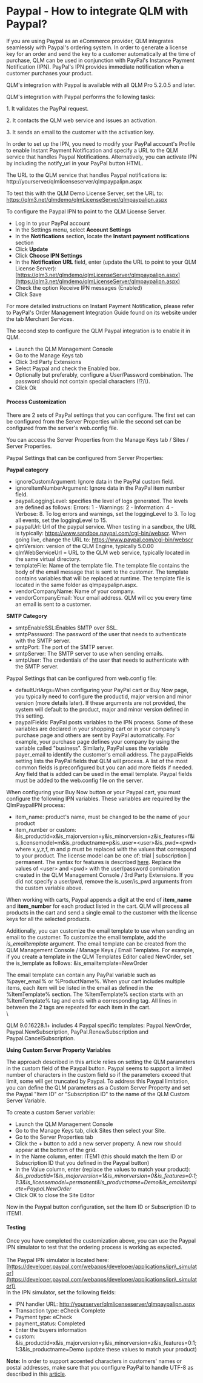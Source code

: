 # Paypal - How to integrate QLM with Paypal?

If you are using Paypal as an eCommerce provider, QLM integrates seamlessly with Paypal's ordering system. In order to generate a license key for an order and send the key to a customer automatically at the time of purchase, QLM can be used in conjunction with PayPal's Instance Payment Notification (IPN). PayPal's IPN provides immediate notification when a customer purchases your product.

QLM's integration with Paypal is available with all QLM Pro 5.2.0.5 and later.

QLM's integration with Paypal performs the following tasks:

1\. It validates the PayPal request.

2\. It contacts the QLM web service and issues an activation.

3\. It sends an email to the customer with the activation key.

In order to set up the IPN,  you need to modify your PayPal account's Profile to enable Instant Payment Notification and specify a URL to the QLM service that handles Paypal Notifications. Alternatively, you can activate IPN by including the notify\_url in your PayPal button HTML.

The URL to the QLM service that handles Paypal notifications is: http://yourserver/qlmlicenseserver/qlmpaypalipn.aspx

To test this with the QLM Demo License Server, set the URL to: https://qlm3.net/qlmdemo/qlmLicenseServer/qlmpaypalipn.aspx

To configure the Paypal IPN to point to the QLM License Server.

* Log in to your PayPal account
* In the Settings menu, select **Account Settings**
* In the **Notifications** section, locate the **Instant payment notifications** section
* Click **Update**
* Click **Choose IPN Settings**
* In the **Notification URL** field, enter (update the URL to point to your QLM License Server): [https://qlm3.net/qlmdemo/qlmLicenseServer/qlmpaypalipn.aspx](https://qlm3.net/qlmdemo/qlmLicenseServer/qlmpaypalipn.aspx)
* Check the option Receive IPN messages (Enabled)
* Click Save

For more detailed instructions on Instant Payment Notification, please refer to PayPal's Order Management Integration Guide found on its website under the tab Merchant Services.&#x20;

The second step to configure the QLM Paypal integration is to enable it in QLM.

* Launch the QLM Management Console
* Go to the Manage Keys tab
* Click 3rd Party Extensions
* Select Paypal and check the Enabled box.
* Optionally but preferably, configure a User/Password combination. The password should not contain special characters (!?/\\).
* Click Ok

#### Process Customization

There are 2 sets of PayPal settings that you can configure. The first set can be configured from the Server Properties while the second set can be configured from the server's web.config file.

You can access the Server Properties from the Manage Keys tab / Sites / Server Properties.

Paypal Settings that can be configured from Server Properties:

**Paypal category**

* ignoreCustomArgument: Ignore data in the PayPal custom field.
* ignoreItemNumberArgument: Ignore data in the PayPal item number field.
* paypalLoggingLevel: specifies the level of logs generated. The levels are defined as follows: Errors: 1 - Warnings: 2 - Information: 4 - Verbose: 8. To log errors and warnings, set the loggingLevel to 3. To log all events, set the loggingLevel to 15.
* paypalUrl: Url of the paypal service. When testing in a sandbox, the URL is typically: https://www.sandbox.paypal.com/cgi-bin/webscr. When going live, change the URL to: https://www.paypal.com/cgi-bin/webscr
* qlmVersion: version of the QLM Engine, typically 5.0.00
* qlmWebServiceUrl = URL to the QLM web service, typically located in the same virtual directory.
* templateFile: Name of the template file. The template file contains the body of the email message that is sent to the customer. The template contains variables that will be replaced at runtime. The template file is located in the same folder as qlmpaypalipn.aspx.
* vendorCompanyName: Name of your company.
* vendorCompanyEmail: Your email address. QLM will cc you every time an email is sent to a customer.

**SMTP Category**

* smtpEnableSSL:Enables SMTP over SSL.
* smtpPassword: The password of the user that needs to authenticate with the SMTP server.
* smtpPort: The port of the SMTP server.
* smtpServer: The SMTP server to use when sending emails.
* smtpUser: The credentials of the user that needs to authenticate with the SMTP server.

Paypal Settings that can be configured from web.config file:

* defaultUrlArgs=When configuring your PayPal cart or Buy Now page, you typically need to configure the productid, major version and minor version (more details later). If these arguments are not provided, the system will default to the product, major and minor version defined in this setting.
* paypalFields: PayPal posts variables to the IPN process. Some of these variables are declared in your shopping cart or in your company's purchase page and others are sent by PayPal automatically. For example, your purchase page defines your company by using the variable called "business". Similarly, PayPal uses the variable payer\_email to identify the customer's email address. The paypalFields setting lists the PayPal fields that QLM will process. A list of the most common fields is preconfigured but you can add more fields if needed. Any field that is added can be used in the email template. Paypal fields must be added to the web.config file on the server.

When configuring your Buy Now button or your Paypal cart, you must configure the following IPN variables. These variables are required by the QlmPaypalIPN process:

* item\_name: product's name, must be changed to be the name of your product
* item\_number or custom: \&is\_productid=x\&is\_majorversion=y\&is\_minorversion=z\&is\_features=f\&is\_licensemodel=m\&is\_productname=p\&is\_user=\<user>\&is\_pwd=\<pwd> where x,y,z,f, m and p must be replaced with the values that correspond to your product. The license model can be one of: trial | subscription | permanent. The syntax for features is described [here](https://support.soraco.co/hc/en-us/articles/204160380-What-is-the-syntax-of-is-features). Replace the values of \<user> and \<pwd> with the user/password combination created in the QLM Management Console / 3rd Party Extensions. If you did not specify a user/pwd, remove the is\_user/is\_pwd arguments from the custom variable above.

&#x20;

When working with carts, Paypal appends a digit at the end of **item\_name** and **item\_number** for each product listed in the cart. QLM will process all products in the cart and send a single email to the customer with the license keys for all the selected products.

Additionally, you can customize the email template to use when sending an email to the customer. To customize the email template, add the _is\_emailtemplate_ argument. The email template can be created from the QLM Management Console / Manage Keys / Email Templates. For example, if you create a template in the QLM Templates Editor called NewOrder, set the is\_template as follows: \&is\_emailtemplate=NewOrder

&#x20;

The email template can contain any PayPal variable such as %payer\_email% or %ProductName%. When your cart includes multiple items, each item will be listed in the email as defined in the %ItemTemplate% section. The %ItemTemplate% section starts with an %ItemTemplate% tag and ends with a corresponding tag. All lines in between the 2 tags are repeated for each item in the cart.\
\


QLM 9.0.16228.1+ includes 4 Paypal specific templates: Paypal.NewOrder, Paypal.NewSubscription, PayPal.RenewSubscription and Paypal.CancelSubscription.

**Using Custom Server Property Variables**

The approach described in this article relies on setting the QLM parameters in the custom field of the Paypal button. Paypal seems to support a limited number of characters in the custom field so if the parameters exceed that limit, some will get truncated by Paypal. To address this Paypal limitation, you can define the QLM parameters as a Custom Server Property and set the Paypal "Item ID" or "Subscription ID" to the name of the QLM Custom Server Variable.&#x20;

To create a custom Server variable:

* Launch the QLM Management Console
* Go to the Manage Keys tab, click Sites then select your Site.
* Go to the Server Properties tab
* Click the + button to add a new server property. A new row should appear at the bottom of the grid.
* In the Name column, enter: ITEM1 (this should match the Item ID or Subscription ID that you defined in the Paypal button)
* In the Value column, enter (replace the values to match your product): _\&is\_productid=1\&is\_majorversion=1\&is\_minorversion=0\&is\_features=0:1;1:3\&is\_licensemodel=permanent\&is\_productname=Demo\&is\_emailtemplate=Paypal.NewOrder_
* Click OK to close the Site Editor&#x20;

Now in the Paypal button configuration, set the Item ID or Subscription ID to ITEM1.

&#x20;

#### **Testing**

Once you have completed the customization above, you can use the Paypal IPN simulator to test that the ordering process is working as expected.\
\
The Paypal IPN simulator is located here: [https://developer.paypal.com/webapps/developer/applications/ipn\_simulator](https://developer.paypal.com/webapps/developer/applications/ipn\_simulator)\
\
In the IPN simulator, set the following fields:

* IPN handler URL: [http://yourserver/qlmlicenseserver/qlmpaypalipn.aspx](http://yourserver/qlm/qlmpaypalipn.aspx)
* Transaction type: eCheck Complete
* Payment type: eCheck
* payment\_status: Completed
* Enter the buyers information
* custom: \&is\_productid=x\&is\_majorversion=y\&is\_minorversion=z\&is\_features=0:1;1:3\&is\_productname=Demo  (update these values to match your product)

**Note:** In order to support accented characters in customers' names or postal addresses, make sure that you configure PayPal to handle UTF-8 as described in this [article](https://support.soraco.co/hc/en-us/articles/115004090386-Configure-Paypal-to-handle-UTF-8).
